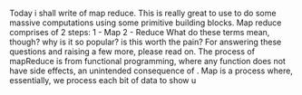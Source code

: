 Today i shall write of map reduce.
This is really great to use to do some massive computations using some primitive building blocks.
Map reduce comprises of 2 steps:
  1  - Map 
  2  - Reduce
What do these terms mean, though? why is it so popular? is this worth the pain? For answering these questions and raising a few more, please read on.
The process of mapReduce is from functional programming, where any function does not have side effects, an unintended consequence of . 
Map is a process where, essentially, we process each bit of data to show u
<!--stackedit_data:
eyJoaXN0b3J5IjpbMTc0MTExMDUzNiwtMTc0MjYwOTIyOSwtMT
I0Mjk5MDE2Nl19
-->